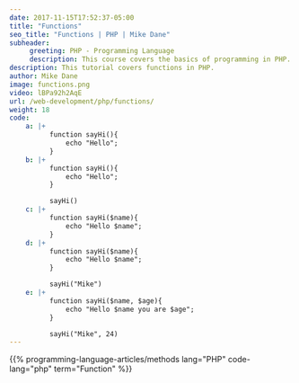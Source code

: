 ```yaml
---
date: 2017-11-15T17:52:37-05:00
title: "Functions"
seo_title: "Functions | PHP | Mike Dane"
subheader:
     greeting: PHP - Programming Language
     description: This course covers the basics of programming in PHP. Work your way through the videos/articles and I'll teach you everything you need to know to start your programming journey!
description: This tutorial covers functions in PHP.
author: Mike Dane
image: functions.png
video: lBPa92h2AqE
url: /web-development/php/functions/
weight: 18
code:
    a: |+
          function sayHi(){
              echo "Hello";
          }
    b: |+
          function sayHi(){
              echo "Hello";
          }

          sayHi()
    c: |+
          function sayHi($name){
              echo "Hello $name";
          }
    d: |+
          function sayHi($name){
              echo "Hello $name";
          }

          sayHi("Mike")
    e: |+
          function sayHi($name, $age){
              echo "Hello $name you are $age";
          }

          sayHi("Mike", 24)
---
```


{{% programming-language-articles/methods lang="PHP" code-lang="php" term="Function" %}}

